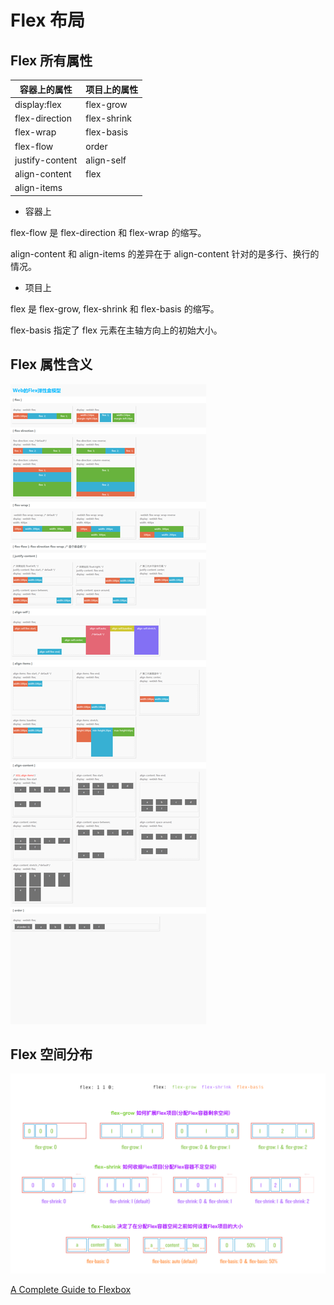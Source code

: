 # Flex 布局

## Flex 所有属性

| 容器上的属性    | 项目上的属性 |
| --------------- | ------------ |
| display:flex    | flex-grow    |
| flex-direction  | flex-shrink  |
| flex-wrap       | flex-basis   |
| flex-flow       | order        |
| justify-content | align-self   |
| align-content   | flex         |
| align-items     |              |

- 容器上

flex-flow 是 flex-direction 和 flex-wrap 的缩写。

align-content 和 align-items 的差异在于 align-content 针对的是多行、换行的情况。

- 项目上

flex 是 flex-grow, flex-shrink 和 flex-basis 的缩写。

flex-basis 指定了 flex 元素在主轴方向上的初始大小。

## Flex 属性含义

![flex](./assets/flex1.png)

## Flex 空间分布

![flex](./assets/flex2.png)

[A Complete Guide to Flexbox](https://css-tricks.com/snippets/css/a-guide-to-flexbox/)
